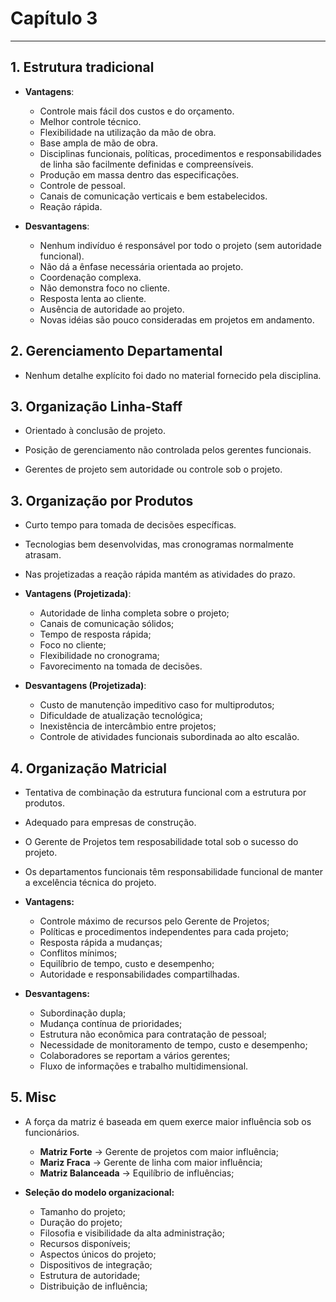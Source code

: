 # Capítulo 3

---

## 1. Estrutura tradicional

* **Vantagens**:
  * Controle mais fácil dos custos e do orçamento.
  * Melhor controle técnico.
  * Flexibilidade na utilização da mão de obra.
  * Base ampla de mão de obra.
  * Disciplinas funcionais, políticas, procedimentos e responsabilidades de linha são facilmente definidas e compreensíveis.
  * Produção em massa dentro das especificações.
  * Controle de pessoal.
  * Canais de comunicação verticais e bem estabelecidos.
  * Reação rápida.

* **Desvantagens**:
    * Nenhum indivíduo é responsável por todo o projeto (sem autoridade funcional).
    * Não dá a ênfase necessária orientada ao projeto.
    * Coordenação complexa.
    * Não demonstra foco no cliente.
    * Resposta lenta ao cliente.
    * Ausência de autoridade ao projeto.
    * Novas idéias são pouco consideradas em projetos em andamento.


## 2. Gerenciamento Departamental

* Nenhum detalhe explícito foi dado no material fornecido pela disciplina.

## 3. Organização Linha-Staff

* Orientado à conclusão de projeto.

* Posição de gerenciamento não controlada pelos gerentes funcionais.

* Gerentes de projeto sem autoridade ou controle sob o projeto.

## 3. Organização por Produtos

* Curto tempo para tomada de decisões específicas.

* Tecnologias bem desenvolvidas, mas cronogramas normalmente atrasam.

* Nas projetizadas a reação rápida mantém as atividades do prazo.

* **Vantagens (Projetizada)**:
  * Autoridade de linha completa sobre o projeto;
  * Canais de comunicação sólidos;
  * Tempo de resposta rápida;
  * Foco no cliente;
  * Flexibilidade no cronograma;
  * Favorecimento na tomada de decisões.

* **Desvantagens (Projetizada)**:
  * Custo de manutenção impeditivo caso for multiprodutos;
  * Dificuldade de atualização tecnológica;
  * Inexistência de intercâmbio entre projetos;
  * Controle de atividades funcionais subordinada ao alto escalão.

## 4. Organização Matricial

* Tentativa de combinação da estrutura funcional com a estrutura por produtos.

* Adequado para empresas de construção.

* O Gerente de Projetos tem resposabilidade total sob o sucesso do projeto.

* Os departamentos funcionais têm responsabilidade funcional de manter a excelência técnica do projeto.

* **Vantagens:**
  * Controle máximo de recursos pelo Gerente de Projetos;
  * Políticas e procedimentos independentes para cada projeto;
  * Resposta rápida a mudanças;
  * Conflitos mínimos;
  * Equilíbrio de tempo, custo e desempenho;
  * Autoridade e responsabilidades compartilhadas.

* **Desvantagens:**
  * Subordinação dupla;
  * Mudança contínua de prioridades;
  * Estrutura não econômica para contratação de pessoal;
  * Necessidade de monitoramento de tempo, custo e desempenho;
  * Colaboradores se reportam a vários gerentes;
  * Fluxo de informações e trabalho multidimensional.

## 5. Misc

* A força da matriz é baseada em quem exerce maior influência sob os funcionários.
  * __Matriz Forte__ -> Gerente de projetos com maior influência;
  * __Mariz Fraca__ -> Gerente de linha com maior influência;
  * __Matriz Balanceada__ -> Equilíbrio de influências;

* **Seleção do modelo organizacional:**
  * Tamanho do projeto;
  * Duração do projeto;
  * Filosofia e visibilidade da alta administração;
  * Recursos disponíveis;
  * Aspectos únicos do projeto;
  * Dispositivos de integração;
  * Estrutura de autoridade;
  * Distribuição de influência;
